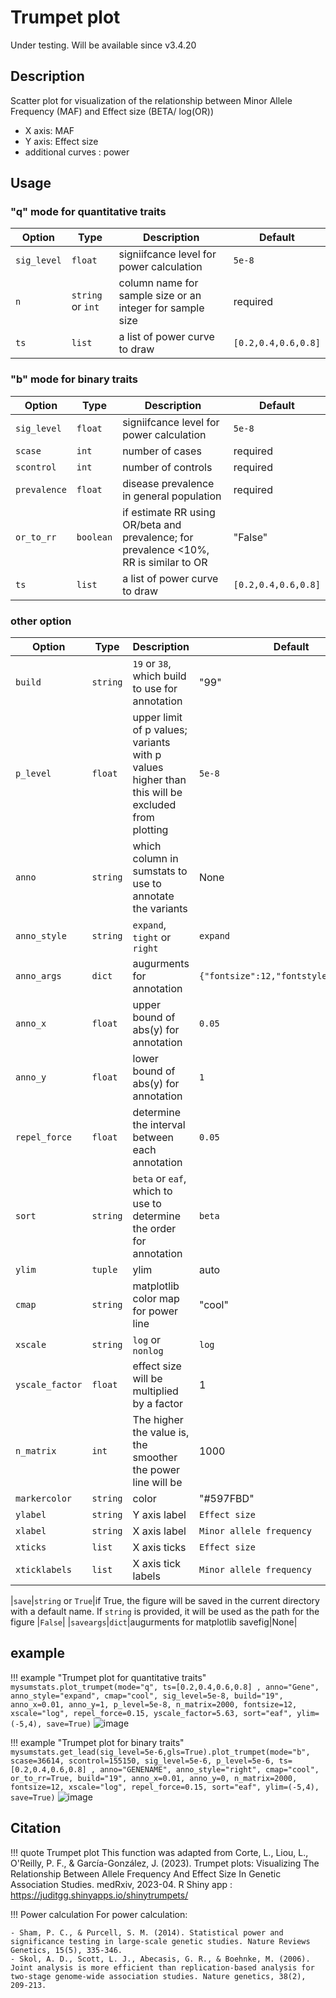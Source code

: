 # Trumpet plot

Under testing. Will be available since v3.4.20

## Description

Scatter plot for visualization of the relationship between Minor Allele Frequency (MAF) and Effect size (BETA/ log(OR))

- X axis: MAF
- Y axis: Effect size
- additional curves : power

## Usage

### "q" mode for quantitative traits

|Option|Type|Description|Default|
|-|-|-|-|
|`sig_level`|`float`|signiifcance level for power calculation| `5e-8`| 
|`n`|`string` or `int`|column name for sample size or an integer for sample size| required |
|`ts`|`list`|a list of power curve to draw| `[0.2,0.4,0.6,0.8]`|

### "b" mode for binary traits

|Option|Type|Description|Default|
|-|-|-|-|
|`sig_level`|`float`|signiifcance level for power calculation| `5e-8`| 
|`scase`|`int`|number of cases|required|
|`scontrol`|`int`|number of controls|required|
|`prevalence`|`float`|disease prevalence in general population|required|
|`or_to_rr`|`boolean`|if estimate RR using OR/beta and prevalence; for prevalence <10%, RR is similar to OR|"False"|
|`ts`|`list`|a list of power curve to draw| `[0.2,0.4,0.6,0.8]`|

### other option

|Option|Type|Description|Default|
|-|-|-|-|
|`build`|`string`|`19` or `38`, which build to use for annotation|"99"|
|`p_level`|`float`|upper limit of p values; variants with p values higher than this will be excluded from plotting|`5e-8`|
|`anno`|`string`|which column in sumstats to use to annotate the variants|None|
|`anno_style`|`string`|`expand`, `tight` or `right`|`expand`|
|`anno_args`|`dict`|augurments for annotation |`{"fontsize":12,"fontstyle":"italic"}`|
|`anno_x`|`float`|upper bound of abs(y) for annotation|`0.05`|
|`anno_y`|`float`|lower bound of abs(y) for annotation|`1`|
|`repel_force`|`float`|determine the interval between each annotation|`0.05`|
|`sort`|`string`|`beta` or `eaf`, which to use to determine the order for annotation|`beta`|
|`ylim`|`tuple`|ylim|auto|
|`cmap`|`string`|matplotlib color map for power line|"cool"|
|`xscale`|`string`| `log` or `nonlog`|`log`|
|`yscale_factor`|`float`|effect size will be multiplied by a factor|1|
|`n_matrix`|`int`| The higher the value is, the smoother the power line will be|1000|
|`markercolor`|`string`|color|"#597FBD"|
|`ylabel`|`string`|Y axis label|`Effect size`|
|`xlabel`|`string`|X axis label|`Minor allele frequency`|
|`xticks`|`list`|X axis ticks|`Effect size`|[0.001,0.01,0.05,0.1,0.2,0.5]|
|`xticklabels`|`list`|X axis tick labels|`Minor allele frequency`|[0.001,0.01,0.05,0.1,0.2,0.5]|

|`save`|`string` or `True`|if True, the figure will be saved in the current directory with a default name. If `string` is provided, it will be used as the path for the figure |`False`|
|`saveargs`|`dict`|augurments for matplotlib savefig|None|

## example

!!! example "Trumpet plot for quantitative traits"
    ```
    mysumstats.plot_trumpet(mode="q",
                                ts=[0.2,0.4,0.6,0.8] ,
                                anno="Gene",
                                anno_style="expand",
                                cmap="cool",
                                sig_level=5e-8,
                                build="19",
                                anno_x=0.01,
                                anno_y=1,
                                p_level=5e-8,
                                n_matrix=2000,
                                fontsize=12,
                                xscale="log",
                                repel_force=0.15,
                                yscale_factor=5.63,
                                sort="eaf",
                                ylim=(-5,4),
                                save=True)
    ```
    ![image](https://github.com/Cloufield/gwaslab/assets/40289485/0b000467-4318-4045-b103-36b59aa3cd3d)


!!! example "Trumpet plot for binary traits"
    ```
    mysumstats.get_lead(sig_level=5e-6,gls=True).plot_trumpet(mode="b",
                                scase=36614,
                                scontrol=155150,
                                sig_level=5e-6,
                                p_level=5e-6,
                                ts=[0.2,0.4,0.6,0.8] ,
                                anno="GENENAME",
                                anno_style="right",
                                cmap="cool",
                                or_to_rr=True,
                                build="19",
                                anno_x=0.01,
                                anno_y=0,
                                n_matrix=2000,
                                fontsize=12,
                                xscale="log",
                                repel_force=0.15,
                                sort="eaf",
                                ylim=(-5,4),
                                save=True)
    ```
    ![image](https://github.com/Cloufield/gwaslab/assets/40289485/308f9e5b-386c-4f48-8ca4-dabe557ab472)

## Citation

!!! quote Trumpet plot
    This function was adapted from Corte, L., Liou, L., O'Reilly, P. F., & García-González, J. (2023). Trumpet plots: Visualizing The Relationship Between Allele Frequency And Effect Size In Genetic Association Studies. medRxiv, 2023-04. 
    R Shiny app : https://juditgg.shinyapps.io/shinytrumpets/

!!! Power calculation
    For power calculation: 

    - Sham, P. C., & Purcell, S. M. (2014). Statistical power and significance testing in large-scale genetic studies. Nature Reviews Genetics, 15(5), 335-346.
    - Skol, A. D., Scott, L. J., Abecasis, G. R., & Boehnke, M. (2006). Joint analysis is more efficient than replication-based analysis for two-stage genome-wide association studies. Nature genetics, 38(2), 209-213.
